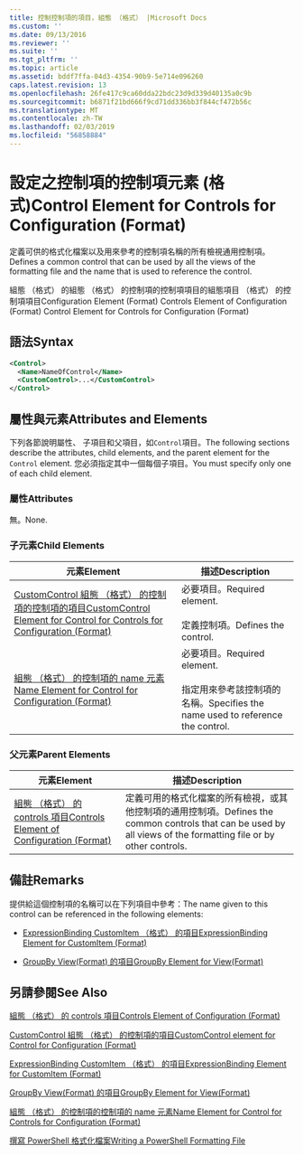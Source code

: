 ```yaml
---
title: 控制控制項的項目，組態 （格式） |Microsoft Docs
ms.custom: ''
ms.date: 09/13/2016
ms.reviewer: ''
ms.suite: ''
ms.tgt_pltfrm: ''
ms.topic: article
ms.assetid: bddf7ffa-04d3-4354-90b9-5e714e096260
caps.latest.revision: 13
ms.openlocfilehash: 26fe417c9ca60dda22bdc23d9d339d40135a0c9b
ms.sourcegitcommit: b6871f21bd666f9cd71dd336bb3f844cf472b56c
ms.translationtype: MT
ms.contentlocale: zh-TW
ms.lasthandoff: 02/03/2019
ms.locfileid: "56858884"
---
```

# <a name="control-element-for-controls-for-configuration-format"></a><span data-ttu-id="86bc2-102">設定之控制項的控制項元素 (格式)</span><span class="sxs-lookup"><span data-stu-id="86bc2-102">Control Element for Controls for Configuration (Format)</span></span>

<span data-ttu-id="86bc2-103">定義可供的格式化檔案以及用來參考的控制項名稱的所有檢視通用控制項。</span><span class="sxs-lookup"><span data-stu-id="86bc2-103">Defines a common control that can be used by all the views of the formatting file and the name that is used to reference the control.</span></span>

<span data-ttu-id="86bc2-104">組態 （格式） 的組態 （格式） 的控制項的控制項項目的組態項目 （格式） 的控制項項目</span><span class="sxs-lookup"><span data-stu-id="86bc2-104">Configuration Element (Format) Controls Element of Configuration (Format) Control Element for Controls for Configuration (Format)</span></span>

## <a name="syntax"></a><span data-ttu-id="86bc2-105">語法</span><span class="sxs-lookup"><span data-stu-id="86bc2-105">Syntax</span></span>

```xml
<Control>
  <Name>NameOfControl</Name>
  <CustomControl>...</CustomControl>
</Control>
```

## <a name="attributes-and-elements"></a><span data-ttu-id="86bc2-106">屬性與元素</span><span class="sxs-lookup"><span data-stu-id="86bc2-106">Attributes and Elements</span></span>

<span data-ttu-id="86bc2-107">下列各節說明屬性、 子項目和父項目，如`Control`項目。</span><span class="sxs-lookup"><span data-stu-id="86bc2-107">The following sections describe the attributes, child elements, and the parent element for the `Control` element.</span></span> <span data-ttu-id="86bc2-108">您必須指定其中一個每個子項目。</span><span class="sxs-lookup"><span data-stu-id="86bc2-108">You must specify only one of each child element.</span></span>

### <a name="attributes"></a><span data-ttu-id="86bc2-109">屬性</span><span class="sxs-lookup"><span data-stu-id="86bc2-109">Attributes</span></span>

<span data-ttu-id="86bc2-110">無。</span><span class="sxs-lookup"><span data-stu-id="86bc2-110">None.</span></span>

### <a name="child-elements"></a><span data-ttu-id="86bc2-111">子元素</span><span class="sxs-lookup"><span data-stu-id="86bc2-111">Child Elements</span></span>

|<span data-ttu-id="86bc2-112">元素</span><span class="sxs-lookup"><span data-stu-id="86bc2-112">Element</span></span>|<span data-ttu-id="86bc2-113">描述</span><span class="sxs-lookup"><span data-stu-id="86bc2-113">Description</span></span>|
|-------------|-----------------|
|[<span data-ttu-id="86bc2-114">CustomControl 組態 （格式） 的控制項的控制項的項目</span><span class="sxs-lookup"><span data-stu-id="86bc2-114">CustomControl Element for Control for Controls for Configuration (Format)</span></span>](./customcontrol-element-for-control-for-controls-for-configuration-format.md)|<span data-ttu-id="86bc2-115">必要項目。</span><span class="sxs-lookup"><span data-stu-id="86bc2-115">Required element.</span></span><br /><br /> <span data-ttu-id="86bc2-116">定義控制項。</span><span class="sxs-lookup"><span data-stu-id="86bc2-116">Defines the control.</span></span>|
|[<span data-ttu-id="86bc2-117">組態 （格式） 的控制項的 name 元素</span><span class="sxs-lookup"><span data-stu-id="86bc2-117">Name Element for Control for Configuration (Format)</span></span>](./name-element-for-control-for-controls-for-configuration-format.md)|<span data-ttu-id="86bc2-118">必要項目。</span><span class="sxs-lookup"><span data-stu-id="86bc2-118">Required element.</span></span><br /><br /> <span data-ttu-id="86bc2-119">指定用來參考該控制項的名稱。</span><span class="sxs-lookup"><span data-stu-id="86bc2-119">Specifies the name used to reference the control.</span></span>|

### <a name="parent-elements"></a><span data-ttu-id="86bc2-120">父元素</span><span class="sxs-lookup"><span data-stu-id="86bc2-120">Parent Elements</span></span>

|<span data-ttu-id="86bc2-121">元素</span><span class="sxs-lookup"><span data-stu-id="86bc2-121">Element</span></span>|<span data-ttu-id="86bc2-122">描述</span><span class="sxs-lookup"><span data-stu-id="86bc2-122">Description</span></span>|
|-------------|-----------------|
|[<span data-ttu-id="86bc2-123">組態 （格式） 的 controls 項目</span><span class="sxs-lookup"><span data-stu-id="86bc2-123">Controls Element of Configuration (Format)</span></span>](./controls-element-for-configuration-format.md)|<span data-ttu-id="86bc2-124">定義可用的格式化檔案的所有檢視，或其他控制項的通用控制項。</span><span class="sxs-lookup"><span data-stu-id="86bc2-124">Defines the common controls that can be used by all views of the formatting file or by other controls.</span></span>|

## <a name="remarks"></a><span data-ttu-id="86bc2-125">備註</span><span class="sxs-lookup"><span data-stu-id="86bc2-125">Remarks</span></span>

<span data-ttu-id="86bc2-126">提供給這個控制項的名稱可以在下列項目中參考：</span><span class="sxs-lookup"><span data-stu-id="86bc2-126">The name given to this control can be referenced in the following elements:</span></span>

- [<span data-ttu-id="86bc2-127">ExpressionBinding CustomItem （格式） 的項目</span><span class="sxs-lookup"><span data-stu-id="86bc2-127">ExpressionBinding Element for CustomItem (Format)</span></span>](./expressionbinding-element-for-customitem-for-controls-for-configuration-format.md)

- [<span data-ttu-id="86bc2-128">GroupBy View(Format) 的項目</span><span class="sxs-lookup"><span data-stu-id="86bc2-128">GroupBy Element for View(Format)</span></span>](./groupby-element-for-view-format.md)

## <a name="see-also"></a><span data-ttu-id="86bc2-129">另請參閱</span><span class="sxs-lookup"><span data-stu-id="86bc2-129">See Also</span></span>

[<span data-ttu-id="86bc2-130">組態 （格式） 的 controls 項目</span><span class="sxs-lookup"><span data-stu-id="86bc2-130">Controls Element of Configuration (Format)</span></span>](./controls-element-for-configuration-format.md)

[<span data-ttu-id="86bc2-131">CustomControl 組態 （格式） 的控制項的項目</span><span class="sxs-lookup"><span data-stu-id="86bc2-131">CustomControl element for Control for Configuration (Format)</span></span>](./customcontrol-element-for-control-for-controls-for-configuration-format.md)

[<span data-ttu-id="86bc2-132">ExpressionBinding CustomItem （格式） 的項目</span><span class="sxs-lookup"><span data-stu-id="86bc2-132">ExpressionBinding Element for CustomItem (Format)</span></span>](./expressionbinding-element-for-customitem-for-controls-for-configuration-format.md)

[<span data-ttu-id="86bc2-133">GroupBy View(Format) 的項目</span><span class="sxs-lookup"><span data-stu-id="86bc2-133">GroupBy Element for View(Format)</span></span>](./groupby-element-for-view-format.md)

[<span data-ttu-id="86bc2-134">組態 （格式） 的控制項的控制項的 name 元素</span><span class="sxs-lookup"><span data-stu-id="86bc2-134">Name Element for Control for Controls for Configuration (Format)</span></span>](./name-element-for-control-for-controls-for-configuration-format.md)

[<span data-ttu-id="86bc2-135">撰寫 PowerShell 格式化檔案</span><span class="sxs-lookup"><span data-stu-id="86bc2-135">Writing a PowerShell Formatting File</span></span>](./writing-a-powershell-formatting-file.md)

